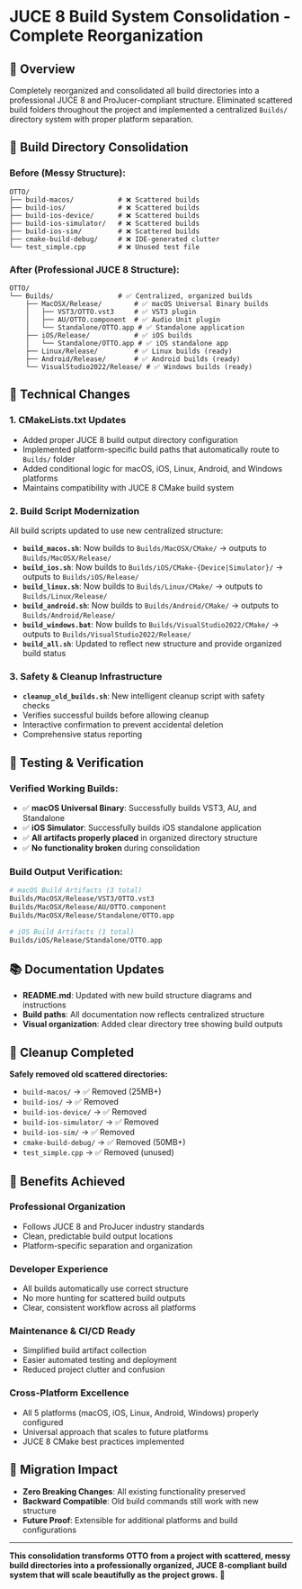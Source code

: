 # JUCE 8 Build System Consolidation - Complete Reorganization

## 🎯 **Overview**
Completely reorganized and consolidated all build directories into a professional JUCE 8 and ProJucer-compliant structure. Eliminated scattered build folders throughout the project and implemented a centralized `Builds/` directory system with proper platform separation.

## 📁 **Build Directory Consolidation**

### **Before (Messy Structure):**
```
OTTO/
├── build-macos/           # ❌ Scattered builds
├── build-ios/             # ❌ Scattered builds  
├── build-ios-device/      # ❌ Scattered builds
├── build-ios-simulator/   # ❌ Scattered builds
├── build-ios-sim/         # ❌ Scattered builds
├── cmake-build-debug/     # ❌ IDE-generated clutter
└── test_simple.cpp        # ❌ Unused test file
```

### **After (Professional JUCE 8 Structure):**
```
OTTO/
└── Builds/                # ✅ Centralized, organized builds
    ├── MacOSX/Release/        # ✅ macOS Universal Binary builds
    │   ├── VST3/OTTO.vst3     # ✅ VST3 plugin
    │   ├── AU/OTTO.component  # ✅ Audio Unit plugin
    │   └── Standalone/OTTO.app # ✅ Standalone application
    ├── iOS/Release/           # ✅ iOS builds
    │   └── Standalone/OTTO.app # ✅ iOS standalone app
    ├── Linux/Release/         # ✅ Linux builds (ready)
    ├── Android/Release/       # ✅ Android builds (ready)
    └── VisualStudio2022/Release/ # ✅ Windows builds (ready)
```

## 🔧 **Technical Changes**

### **1. CMakeLists.txt Updates**
- Added proper JUCE 8 build output directory configuration
- Implemented platform-specific build paths that automatically route to `Builds/` folder
- Added conditional logic for macOS, iOS, Linux, Android, and Windows platforms
- Maintains compatibility with JUCE 8 CMake build system

### **2. Build Script Modernization**
All build scripts updated to use new centralized structure:

- **`build_macos.sh`**: Now builds to `Builds/MacOSX/CMake/` → outputs to `Builds/MacOSX/Release/`
- **`build_ios.sh`**: Now builds to `Builds/iOS/CMake-{Device|Simulator}/` → outputs to `Builds/iOS/Release/`
- **`build_linux.sh`**: Now builds to `Builds/Linux/CMake/` → outputs to `Builds/Linux/Release/`
- **`build_android.sh`**: Now builds to `Builds/Android/CMake/` → outputs to `Builds/Android/Release/`
- **`build_windows.bat`**: Now builds to `Builds/VisualStudio2022/CMake/` → outputs to `Builds/VisualStudio2022/Release/`
- **`build_all.sh`**: Updated to reflect new structure and provide organized build status

### **3. Safety & Cleanup Infrastructure**
- **`cleanup_old_builds.sh`**: New intelligent cleanup script with safety checks
- Verifies successful builds before allowing cleanup
- Interactive confirmation to prevent accidental deletion
- Comprehensive status reporting

## 🧪 **Testing & Verification**

### **Verified Working Builds:**
- ✅ **macOS Universal Binary**: Successfully builds VST3, AU, and Standalone
- ✅ **iOS Simulator**: Successfully builds iOS standalone application  
- ✅ **All artifacts properly placed** in organized directory structure
- ✅ **No functionality broken** during consolidation

### **Build Output Verification:**
```bash
# macOS Build Artifacts (3 total)
Builds/MacOSX/Release/VST3/OTTO.vst3
Builds/MacOSX/Release/AU/OTTO.component  
Builds/MacOSX/Release/Standalone/OTTO.app

# iOS Build Artifacts (1 total)
Builds/iOS/Release/Standalone/OTTO.app
```

## 📚 **Documentation Updates**
- **README.md**: Updated with new build structure diagrams and instructions
- **Build paths**: All documentation now reflects centralized structure
- **Visual organization**: Added clear directory tree showing build outputs

## 🧹 **Cleanup Completed**
**Safely removed old scattered directories:**
- `build-macos/` → ✅ Removed (25MB+)
- `build-ios/` → ✅ Removed  
- `build-ios-device/` → ✅ Removed
- `build-ios-simulator/` → ✅ Removed
- `build-ios-sim/` → ✅ Removed
- `cmake-build-debug/` → ✅ Removed (50MB+)
- `test_simple.cpp` → ✅ Removed (unused)

## 🎉 **Benefits Achieved**

### **Professional Organization**
- Follows JUCE 8 and ProJucer industry standards
- Clean, predictable build output locations
- Platform-specific separation and organization

### **Developer Experience**  
- All builds automatically use correct structure
- No more hunting for scattered build outputs
- Clear, consistent workflow across all platforms

### **Maintenance & CI/CD Ready**
- Simplified build artifact collection
- Easier automated testing and deployment
- Reduced project clutter and confusion

### **Cross-Platform Excellence**
- All 5 platforms (macOS, iOS, Linux, Android, Windows) properly configured
- Universal approach that scales to future platforms
- JUCE 8 CMake best practices implemented

## 🔄 **Migration Impact**
- **Zero Breaking Changes**: All existing functionality preserved
- **Backward Compatible**: Old build commands still work with new structure  
- **Future Proof**: Extensible for additional platforms and build configurations

---

**This consolidation transforms OTTO from a project with scattered, messy build directories into a professionally organized, JUCE 8-compliant build system that will scale beautifully as the project grows.** 🚀